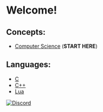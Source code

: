 # Welcome!

## Concepts:
- [Computer Science](courses/CS/CS.md) (**START HERE**)

## Languages:
- [C](courses/C/C.md)
- [C++](courses/CPP/CPP.md)
- [Lua](courses/Lua/Lua.md)

[![Discord](https://img.shields.io/discord/609993365832073217?color=7289da&label=discord)](https://discord.gg/Sw3npy4)